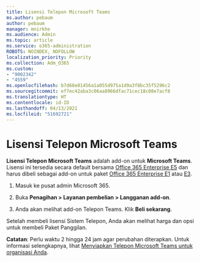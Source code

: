 ```yaml
---
title: Lisensi Telepon Microsoft Teams
ms.author: pebaum
author: pebaum
manager: mnirkhe
ms.audience: Admin
ms.topic: article
ms.service: o365-administration
ROBOTS: NOINDEX, NOFOLLOW
localization_priority: Priority
ms.collection: Adm_O365
ms.custom:
- "9002342"
- "4559"
ms.openlocfilehash: b7d68e01456a1a055d975a1d9a3f8bc35f5296c2
ms.sourcegitcommit: ef7ec42aba3c06aa8966dfac71cec18c08e7acf8
ms.translationtype: HT
ms.contentlocale: id-ID
ms.lasthandoff: 04/13/2021
ms.locfileid: "51692721"
---
```

# <a name="microsoft-teams-phone-license"></a>Lisensi Telepon Microsoft Teams

**Lisensi Telepon Microsoft Teams** adalah add-on untuk **Microsoft Teams**. Lisensi ini tersedia secara default bersama [Office 365 Enterprise E5](https://www.microsoft.com/microsoft-365/business/office-365-enterprise-e5-business-software?rtc=1&activetab=pivot%3aoverviewtab) dan harus dibeli sebagai add-on untuk paket [Office 365 Enterprise E1](https://products.office.com/business/office-365-enterprise-e1-business-software) atau [E3](https://products.office.com/business/office-365-enterprise-e3-business-software).

1. Masuk ke pusat admin Microsoft 365.

2. Buka **Penagihan > Layanan pembelian > Langganan add-on**. 

3. Anda akan melihat add-on Telepon Teams. Klik **Beli sekarang**.

Setelah membeli lisensi Sistem Telepon, Anda akan melihat harga dan opsi untuk membeli Paket Panggilan.

**Catatan**: Perlu waktu 2 hingga 24 jam agar perubahan diterapkan. Untuk informasi selengkapnya, lihat [Menyiapkan Telepon Microsoft Teams untuk organisasi Anda](https://docs.microsoft.com/MicrosoftTeams/setting-up-your-phone-system). 

